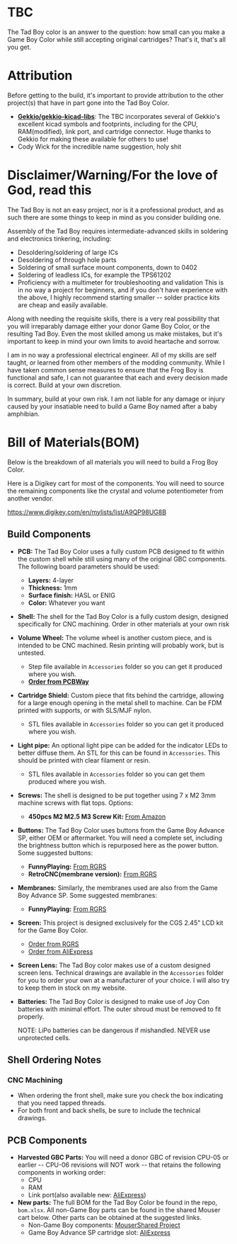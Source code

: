 # TBC
The Tad Boy color is an answer to the question: how small can you make a Game Boy Color while still accepting original cartridges? That's it, that's all you get.

# Attribution
Before getting to the build, it's important to provide attribution to the other project(s) that have in part gone into the Tad Boy Color.
- **[Gekkio/gekkio-kicad-libs](https://github.com/Gekkio/gekkio-kicad-libs)**: The TBC incorporates several of Gekkio's excellent kicad symbols and footprints, including for the CPU, RAM(modified), link port, and cartridge connector. Huge thanks to Gekkio for making these available for others to use!
- Cody Wick for the incredible name suggestion, holy shit

# Disclaimer/Warning/For the love of God, read this
The Tad Boy is not an easy project, nor is it a professional product, and as such there are some things to keep in mind as you consider building one.

Assembly of the Tad Boy requires intermediate-advanced skills in soldering and electronics tinkering, including:
- Desoldering/soldering of large ICs
- Desoldering of through hole parts
- Soldering of small surface mount components, down to 0402
- Soldering of leadless ICs, for example the TPS61202
- Proficiency with a multimeter for troubleshooting and validation
This is in no way a project for beginners, and if you don't have experience with the above, I highly recommend starting smaller -- solder practice kits are cheap and easily available.

Along with needing the requisite skills, there is a very real possibility that you will irreparably damage either your donor Game Boy Color, or the resulting Tad Boy. Even the most skilled among us make mistakes, but it's important to keep in mind your own limits to avoid heartache and sorrow.

I am in no way a professional electrical engineer. All of my skills are self taught, or learned from other members of the modding community. While I have taken common sense measures to ensure that the Frog Boy is functional and safe, I can not guarantee that each and every decision made is correct. Build at your own discretion.

In summary, build at your own risk. I am not liable for any damage or injury caused by your insatiable need to build a Game Boy named after a baby amphibian.

# Bill of Materials(BOM)
Below is the breakdown of all materials you will need to build a Frog Boy Color.

Here is a Digikey cart for most of the components. You will need to source the remaining components like the crystal and volume potentiometer from another vendor.

https://www.digikey.com/en/mylists/list/A9QP98UG8B
## Build Components
- **PCB:** The Tad Boy Color uses a fully custom PCB designed to fit within the custom shell while still using many of the original GBC components. The following board parameters should be used:
  - **Layers:** 4-layer
  - **Thickness:** 1mm
  - **Surface finish:** HASL or ENIG
  - **Color:** Whatever you want
- **Shell:** The shell for the Tad Boy Color is a fully custom design, designed specifically for CNC machining. Order in other materials at your own risk
- **Volume Wheel:** The volume wheel is another custom piece, and is intended to be CNC machined. Resin printing will probably work, but is untested.
  - Step file available in `Accessories` folder so you can get it produced where you wish.
  - [**Order from PCBWay**](https://www.pcbway.com/project/shareproject/Frog_Boy_Color_PCB_29101ba1.html)
- **Cartridge Shield:** Custom piece that fits behind the cartridge, allowing for a large enough opening in the metal shell to machine. Can be FDM printed with supports, or with SLS/MJF nylon.
  - STL files available in `Accessories` folder so you can get it produced where you wish.
- **Light pipe:** An optional light pipe can be added for the indicator LEDs to better diffuse them. An STL for this can be found in `Accessories`. This should be printed with clear filament or resin.
  - STL files available in `Accessories` folder so you can get them produced where you wish.
- **Screws:** The shell is designed to be put together using 7 x M2 3mm machine screws with flat tops. Options:
  - **450pcs M2 M2.5 M3 Screw Kit:** [From Amazon](https://www.amazon.com/gp/product/B07TDHZJLL/)
- **Buttons:** The Tad Boy Color uses buttons from the Game Boy Advance SP, either OEM or aftermarket. You will need a complete set, including the brightness button which is repurposed here as the power button. Some suggested buttons:
  - **FunnyPlaying:** [From RGRS](https://retrogamerepairshop.com/collections/gba-sp-buttons/products/funnyplaying-game-boy-advance-sp-buttons)
  - **RetroCNC(membrane version):** [From RGRS](https://retrogamerepairshop.com/collections/gba-sp-buttons/products/new-game-boy-sp-metal-buttons-by-retrocnc)
- **Membranes:** Similarly, the membranes used are also from the Game Boy Advance SP. Some suggested membranes:
  - **FunnyPlaying:** [From RGRS](https://retrogamerepairshop.com/collections/gba-sp-buttons/products/funnyplaying-game-boy-advance-sp-silicone-pads)
- **Screen:** This project is designed exclusively for the CGS 2.45" LCD kit for the Game Boy Color.
  - [Order from RGRS](https://retrogamerepairshop.com/collections/gbc-displays/products/game-boy-color-2-45-drop-in-backlight-lcd-kit?variant=41377297629356)
  - [Order from AliExpress](https://www.aliexpress.us/item/3256803777135552.html)
- **Screen Lens:** The Tad Boy color makes use of a custom designed screen lens. Technical drawings are available in the `Accessories` folder for you to order your own at a manufacturer of your choice. I will also try to keep them in stock on my website.
- **Batteries:** The Tad Boy Color is designed to make use of Joy Con batteries with minimal effort. The outer shroud must be removed to fit properly.

  NOTE: LiPo batteries can be dangerous if mishandled. NEVER use unprotected cells.

## Shell Ordering Notes
### CNC Machining
- When ordering the front shell, make sure you check the box indicating that you need tapped threads.
- For both front and back shells, be sure to include the technical drawings.

## PCB Components
- **Harvested GBC Parts:** You will need a donor GBC of revision CPU-05 or earlier -- CPU-06 revisions will NOT work -- that retains the following components in working order:
  - CPU
  - RAM
  - Link port(also available new: [AliExpress](https://www.aliexpress.us/item/3256803930669143.html))
- **New parts:** The full BOM for the Tad Boy Color be found in the repo, `bom.xlsx`. All non-Game Boy parts can be found in the shared Mouser cart below. Other parts can be obtained at the suggested links.
  - Non-Game Boy components: [MouserShared Project](https://www.mouser.com/ProjectManager/ProjectDetail.aspx?AccessID=2927c2105f)
  - Game Boy Advance SP cartridge slot: [AliExpress](https://www.aliexpress.us/item/3256802533466823.html)

